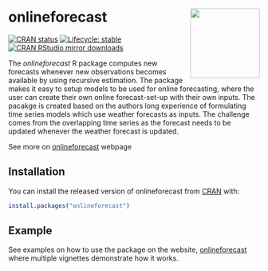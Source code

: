 
<!---usethis::use_readme_rmd() -->

<!-- README.md is generated from README.Rmd. Please edit that file -->

# onlineforecast <img src='man/figures/logo.png' align="right" height="139" />

<!--
usethis::use_cran_badge()
usethis::use_lifecycle_badge("stable")
usethis::use_logo("misc-R/figures/onlineforecast.png")
-->

<!-- badges: start -->

[![CRAN
status](https://www.r-pkg.org/badges/version/onlineforecast)](https://CRAN.R-project.org/package=onlineforecast)
[![Lifecycle:
stable](https://img.shields.io/badge/lifecycle-stable-brightgreen.svg)](https://www.tidyverse.org/lifecycle/#stable)
[![CRAN RStudio mirror
downloads](http://cranlogs.r-pkg.org/badges/onlineforecast)](https://cran.r-project.org/package=onlineforecast)
<!-- badges: end -->

The *onlineforecast* R package computes new forecasts whenever new
observations becomes available by using recursive estimation. The
package makes it easy to setup models to be used for online forecasting,
where the user can create their own online forecast-set-up with their
own inputs. The pacakge is created based on the authors long experience
of formulating time series models which use weather forecasts as inputs.
The challenge comes from the overlapping time series as the forecast
needs to be updated whenever the weather forecast is updated.

See more on [onlineforecast](https://onlineforecasting.org/) webpage

## Installation

You can install the released version of onlineforecast from
[CRAN](https://CRAN.R-project.org) with:

``` r
install.packages("onlineforecast")
```

## Example

See examples on how to use the package on the website,
[onlineforecast](https://onlineforecasting.org/examples.html) where
multiple vignettes demonstrate how it works.
